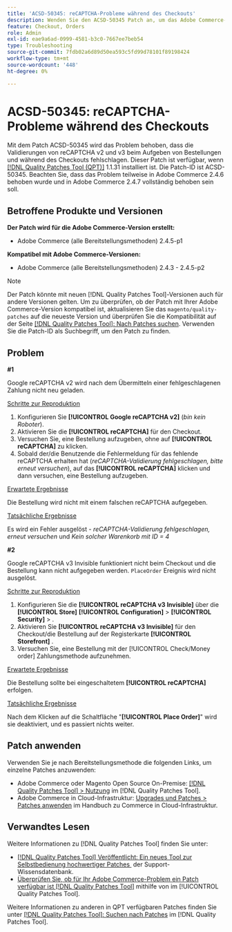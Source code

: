 ```yaml
---
title: 'ACSD-50345: reCAPTCHA-Probleme während des Checkouts'
description: Wenden Sie den ACSD-50345 Patch an, um das Adobe Commerce-Problem zu beheben, bei dem die reCAPTCHA-v2- und -v3-Validierungen beim Aufgeben von Bestellungen und während des Checkouts fehlschlagen.
feature: Checkout, Orders
role: Admin
exl-id: eae9a6ad-0999-4581-b3c0-7667ee7beb54
type: Troubleshooting
source-git-commit: 7fdb02a6d89d50ea593c5fd99d78101f89198424
workflow-type: tm+mt
source-wordcount: '448'
ht-degree: 0%

---
```


# ACSD-50345: reCAPTCHA-Probleme während des Checkouts

Mit dem Patch ACSD-50345 wird das Problem behoben, dass die Validierungen von reCAPTCHA v2 und v3 beim Aufgeben von Bestellungen und während des Checkouts fehlschlagen. Dieser Patch ist verfügbar, wenn [[!DNL Quality Patches Tool (QPT)]](https://experienceleague.adobe.com/de/docs/commerce-operations/tools/quality-patches-tool/quality-patches-tool-to-self-serve-quality-patches) 1.1.31 installiert ist. Die Patch-ID ist ACSD-50345. Beachten Sie, dass das Problem teilweise in Adobe Commerce 2.4.6 behoben wurde und in Adobe Commerce 2.4.7 vollständig behoben sein soll.

## Betroffene Produkte und Versionen

**Der Patch wird für die Adobe Commerce-Version erstellt:**

* Adobe Commerce (alle Bereitstellungsmethoden) 2.4.5-p1

**Kompatibel mit Adobe Commerce-Versionen:**

* Adobe Commerce (alle Bereitstellungsmethoden) 2.4.3 - 2.4.5-p2

>[!NOTE]
>
>Der Patch könnte mit neuen [!DNL Quality Patches Tool]-Versionen auch für andere Versionen gelten. Um zu überprüfen, ob der Patch mit Ihrer Adobe Commerce-Version kompatibel ist, aktualisieren Sie das `magento/quality-patches` auf die neueste Version und überprüfen Sie die Kompatibilität auf der Seite [[!DNL Quality Patches Tool]: Nach Patches suchen](https://experienceleague.adobe.com/tools/commerce-quality-patches/index.html?lang=de). Verwenden Sie die Patch-ID als Suchbegriff, um den Patch zu finden.

## Problem

**#1**

Google reCAPTCHA v2 wird nach dem Übermitteln einer fehlgeschlagenen Zahlung nicht neu geladen.

<u>Schritte zur Reproduktion</u>

1. Konfigurieren Sie **[!UICONTROL Google reCAPTCHA v2]** (*bin kein Roboter*).
1. Aktivieren Sie die **[!UICONTROL reCAPTCHA]** für den Checkout.
1. Versuchen Sie, eine Bestellung aufzugeben, ohne auf **[!UICONTROL reCAPTCHA]** zu klicken.
1. Sobald der/die Benutzende die Fehlermeldung für das fehlende reCAPTCHA erhalten hat (*reCAPTCHA-Validierung fehlgeschlagen, bitte erneut versuchen*), auf das **[!UICONTROL reCAPTCHA]** klicken und dann versuchen, eine Bestellung aufzugeben.

<u>Erwartete Ergebnisse</u>

Die Bestellung wird nicht mit einem falschen reCAPTCHA aufgegeben.

<u>Tatsächliche Ergebnisse</u>

Es wird ein Fehler ausgelöst - *reCAPTCHA-Validierung fehlgeschlagen, erneut versuchen* und *Kein solcher Warenkorb mit ID = 4*

**#2**

Google reCAPTCHA v3 Invisible funktioniert nicht beim Checkout und die Bestellung kann nicht aufgegeben werden. `PlaceOrder` Ereignis wird nicht ausgelöst.

<u>Schritte zur Reproduktion</u>

1. Konfigurieren Sie die **[!UICONTROL reCAPTCHA v3 Invisible]** über die **[!UICONTROL Store]** **[!UICONTROL Configuration]** > **[!UICONTROL Security]** > .
1. Aktivieren Sie **[!UICONTROL reCAPTCHA v3 Invisible]** für den Checkout/die Bestellung auf der Registerkarte **[!UICONTROL Storefront]** .
1. Versuchen Sie, eine Bestellung mit der [!UICONTROL Check/Money order] Zahlungsmethode aufzunehmen.

<u>Erwartete Ergebnisse</u>

Die Bestellung sollte bei eingeschaltetem **[!UICONTROL reCAPTCHA]** erfolgen.

<u>Tatsächliche Ergebnisse</u>

Nach dem Klicken auf die Schaltfläche &quot;**[!UICONTROL Place Order]**&quot; wird sie deaktiviert, und es passiert nichts weiter.

## Patch anwenden

Verwenden Sie je nach Bereitstellungsmethode die folgenden Links, um einzelne Patches anzuwenden:

* Adobe Commerce oder Magento Open Source On-Premise: [[!DNL Quality Patches Tool] > Nutzung](/help/tools/quality-patches-tool/usage.md) im [!DNL Quality Patches Tool].
* Adobe Commerce in Cloud-Infrastruktur: [Upgrades und Patches > Patches anwenden](https://experienceleague.adobe.com/docs/commerce-cloud-service/user-guide/develop/upgrade/apply-patches.html?lang=de) im Handbuch zu Commerce in Cloud-Infrastruktur.

## Verwandtes Lesen

Weitere Informationen zu [!DNL Quality Patches Tool] finden Sie unter:

* [[!DNL Quality Patches Tool] Veröffentlicht: Ein neues Tool zur Selbstbedienung hochwertiger Patches &#x200B;](https://experienceleague.adobe.com/de/docs/commerce-operations/tools/quality-patches-tool/quality-patches-tool-to-self-serve-quality-patches) der Support-Wissensdatenbank.
* [Überprüfen Sie, ob für Ihr Adobe Commerce-Problem ein Patch verfügbar ist [!DNL Quality Patches Tool]](/help/tools/quality-patches-tool/patches-available-in-qpt/check-patch-for-magento-issue-with-magento-quality-patches.md) mithilfe von im [!UICONTROL Quality Patches Tool].


Weitere Informationen zu anderen in QPT verfügbaren Patches finden Sie unter [[!DNL Quality Patches Tool]: Suchen nach Patches](https://experienceleague.adobe.com/tools/commerce-quality-patches/index.html?lang=de) im [!DNL Quality Patches Tool].
